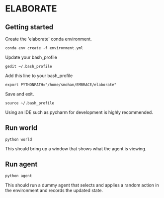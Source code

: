 # ELABORATE



## Getting started

Create the 'elaborate' conda environment.
```
conda env create -f environment.yml
```

Update your bash_profile

```
gedit ~/.bash_profile
```
Add this line to your bash_profile
```
export PYTHONPATH="/home/smohan/EMBRACE/elaborate"
```
Save and exit.
```
source ~/.bash_profile
```

Using an IDE such as pycharm for development is highly recommended.

## Run world

```
python world
```
This should bring up a window that shows what the agent is viewing.

## Run agent

```
python agent
```

This should run a dummy agent that selects and applies a random action in the environment and records the updated state. 
